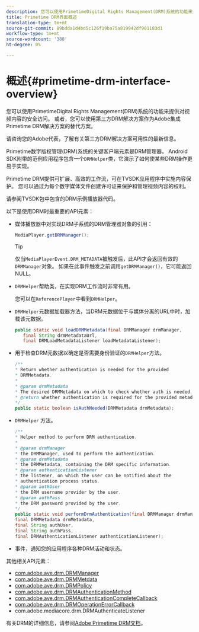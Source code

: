 ```yaml
---
description: 您可以使用PrimetimeDigital Rights Management(DRM)系统的功能来提供对视频内容的安全访问。 或者，您可以使用第三方DRM解决方案作为Adobe集成Primetime DRM解决方案的替代方案。
title: Primetime DRM界面概述
translation-type: tm+mt
source-git-commit: 89bdda1d4bd5c126f19ba75a819942df901183d1
workflow-type: tm+mt
source-wordcount: '388'
ht-degree: 0%

---
```



# 概述{#primetime-drm-interface-overview}

您可以使用PrimetimeDigital Rights Management(DRM)系统的功能来提供对视频内容的安全访问。 或者，您可以使用第三方DRM解决方案作为Adobe集成Primetime DRM解决方案的替代方案。

<!--<a id="section_4DD54E085AB345FE9BE00865E56B28DB"></a>-->

请咨询您的Adobe代表，了解有关第三方DRM解决方案可用性的最新信息。

Primetime数字版权管理(DRM)系统的关键客户端元素是DRM管理器。 Android SDK附带的范例应用程序包含一个`DRMHelper`类，它演示了如何使某些DRM操作更易于实现。

Primetime DRM提供可扩展、高效的工作流，可在TVSDK应用程序中实施内容保护。 您可以通过为每个数字媒体文件创建许可证来保护和管理视频内容的权利。

请参阅TVSDK包中包含的DRM示例播放器代码。

以下是使用DRM时最重要的API元素：

* 媒体播放器中对实现DRM子系统的DRM管理器对象的引用：

   ```java
   MediaPlayer.getDRMManager();
   ```

   >[!TIP]
   >
   >仅当`MediaPlayerEvent.DRM_METADATA`被触发后，此API才会返回有效的`DRMManager`对象。 如果在此事件触发之前调用`getDRMManager()`，它可能返回NULL。

* `DRMHelper`帮助类，在实现DRM工作流时非常有用。

   您可以在`ReferencePlayer`中看到`DRMHelper`。

* `DRMHelper`元数据加载器方法，当DRM元数据位于与媒体分离的URL中时，加载该元数据。

   ```java
   public static void loadDRMMetadata(final DRMManager drmManager,  
      final String drmMetadataUrl,  
      final DRMLoadMetadataListener loadMetadataListener);
   ```

* 用于检查DRM元数据以确定是否需要身份验证的`DRMHelper`方法。

   ```java
   /** 
   * Return whether authentication is needed for the provided 
   * DRMMetadata. 
   * 
   * @param drmMetadata 
   * The desired DRMMetadata on which to check whether auth is needed. 
   * @return whether authentication is required for the provided metadata 
   */ 
   public static boolean isAuthNeeded(DRMMetadata drmMetadata);
   ```

* `DRMHelper` 方法。

   ```java
   /** 
   * Helper method to perform DRM authentication. 
   * 
   * @param drmManager 
   * the DRMManager, used to perform the authentication. 
   * @param drmMetadata 
   * the DRMMetadata, containing the DRM specific information. 
   * @param authenticationListener 
   * the listener, on which the user can be notified about the 
   * authentication process status. 
   * @param authUser 
   * the DRM username provider by the user. 
   * @param authPass 
   * the DRM password provided by the user. 
   */ 
   public static void performDrmAuthentication(final DRMManager drmManager,  
   final DRMMetadata drmMetadata,  
   final String authUser,  
   final String authPass,  
   final DRMAuthenticationListener authenticationListener);
   ```

* 事件，通知您的应用程序各种DRM活动和状态。

<!--<a id="section_899BD9061D484E1BBA46E84617C36867"></a>-->

其他相关API元素：

* [com.adobe.ave.drm.DRMManager](https://help.adobe.com/en_US/primetime/api/drm/com/adobe/ave/drm/DRMManager.html)
* [com.adobe.ave.drm.DRMMetdata](https://help.adobe.com/en_US/primetime/api/drm/com/adobe/ave/drm/DRMMetadata.html)
* [com.adobe.ave.drm.DRMPolicy](https://help.adobe.com/en_US/primetime/api/drm/com/adobe/ave/drm/DRMPolicy.html)
* [com.adobe.ave.drm.DRMAuthenticationMethod](https://help.adobe.com/en_US/primetime/api/drm/com/adobe/ave/drm/DRMAuthenticationMethod.html)
* [com.adobe.ave.drm.DRMAuthenticationCompleteCallback](https://help.adobe.com/en_US/primetime/api/drm/com/adobe/ave/drm/DRMAuthenticationCompleteCallback.html)
* [com.adobe.ave.drm.DRMOperationErrorCallback](https://help.adobe.com/en_US/primetime/api/drm/com/adobe/ave/drm/DRMOperationErrorCallback.html)
* com.adobe.mediacore.drm.DRMAuthenticateListener

<!-- 
Comment Type: draft
(https://help.adobe.com/en_US/primetime/api/psdk/javadoc_2.4/com/adobe/mediacore/drm/DRMAuthenticateListener.html)

-->
<!--<a id="section_F58941D68EB94A5EBD1C7454D2A1B17A"></a>-->

有关DRM的详细信息，请参阅[Adobe Primetime DRM文档](https://helpx.adobe.com/primetime/user-guide.html)。
